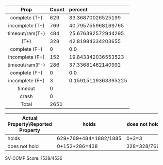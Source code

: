 
| Prop | Count | percent |
|:----:|:------|:--|
|complete   (T-)|629| 33.36870026525199 |
|incomplete (T-)|769|40.795755968169765 |
|timeout/ram(T-)|484|25.676392572944295 |
|           (T+)|328|42.81984334203655 |
|complete   (F-)|0|0.0 |
|incomplete (F-)|152|19.843342036553523 |
|timeout/ram(F-)|286|37.33681462140992 |
|complete   (F+)|0|0.0 |
|incomplete (F+)|3|0.15915119363395225 |
|timeout        |0| |
|crash          |0| |
|Total          |2651| |

| Actual Property\Reported Property | holds | does not hold |
|------------------------------------|-------|---------------|
| holds | 629+769+484=1882/1885 | 0+3=3 |
| does not hold | 0+152+286=438 | 328=328/766 |

SV-COMP Score: 1538/4536

